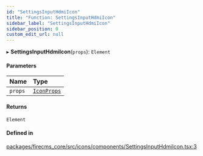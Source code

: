 ```yaml
---
id: "SettingsInputHdmiIcon"
title: "Function: SettingsInputHdmiIcon"
sidebar_label: "SettingsInputHdmiIcon"
sidebar_position: 0
custom_edit_url: null
---
```


▸ **SettingsInputHdmiIcon**(`props`): `Element`

#### Parameters

| Name | Type |
| :------ | :------ |
| `props` | [`IconProps`](../types/IconProps.md) |

#### Returns

`Element`

#### Defined in

[packages/firecms_core/src/icons/components/SettingsInputHdmiIcon.tsx:3](https://github.com/FireCMSco/firecms/blob/d45f3739/packages/firecms_core/src/icons/components/SettingsInputHdmiIcon.tsx#L3)
